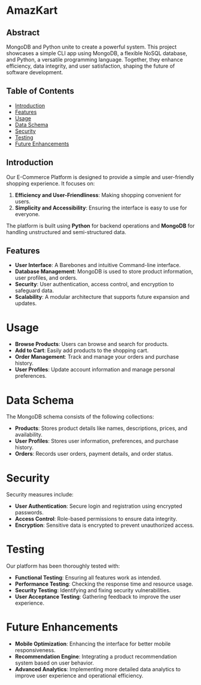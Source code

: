 # AmazKart
## Abstract

MongoDB and Python unite to create a powerful system. This project showcases a simple CLI app using MongoDB, a flexible NoSQL database, and Python, a versatile programming language. Together, they enhance efficiency, data integrity, and user satisfaction, shaping the future of software development.

## Table of Contents

- [Introduction](#introduction)
- [Features](#features)
- [Usage](#usage)
- [Data Schema](#data-schema)
- [Security](#security)
- [Testing](#testing)
- [Future Enhancements](#future-enhancements)

## Introduction

Our E-Commerce Platform is designed to provide a simple and user-friendly shopping experience. It focuses on:

1. **Efficiency and User-Friendliness**: Making shopping convenient for users.
2. **Simplicity and Accessibility**: Ensuring the interface is easy to use for everyone.

The platform is built using **Python** for backend operations and **MongoDB** for handling unstructured and semi-structured data.

## Features

- **User Interface**: A Barebones and intuitive Command-line interface.
- **Database Management**: MongoDB is used to store product information, user profiles, and orders.
- **Security**: User authentication, access control, and encryption to safeguard data.
- **Scalability**: A modular architecture that supports future expansion and updates.

# Usage

- **Browse Products**: Users can browse and search for products.
- **Add to Cart**: Easily add products to the shopping cart.
- **Order Management**: Track and manage your orders and purchase history.
- **User Profiles**: Update account information and manage personal preferences.

# Data Schema

The MongoDB schema consists of the following collections:

- **Products**: Stores product details like names, descriptions, prices, and availability.
- **User Profiles**: Stores user information, preferences, and purchase history.
- **Orders**: Records user orders, payment details, and order status.

# Security

Security measures include:

- **User Authentication**: Secure login and registration using encrypted passwords.
- **Access Control**: Role-based permissions to ensure data integrity.
- **Encryption**: Sensitive data is encrypted to prevent unauthorized access.

# Testing

Our platform has been thoroughly tested with:

- **Functional Testing**: Ensuring all features work as intended.
- **Performance Testing**: Checking the response time and resource usage.
- **Security Testing**: Identifying and fixing security vulnerabilities.
- **User Acceptance Testing**: Gathering feedback to improve the user experience.

# Future Enhancements

- **Mobile Optimization**: Enhancing the interface for better mobile responsiveness.
- **Recommendation Engine**: Integrating a product recommendation system based on user behavior.
- **Advanced Analytics**: Implementing more detailed data analytics to improve user experience and operational efficiency.
